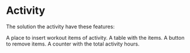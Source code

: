 Activity
============
The solution the activity have these features:

A place to insert workout items of activity.
A table with the items.
A button to remove items.
A counter with the total activity hours.


